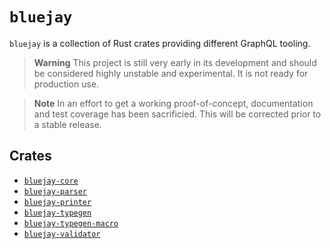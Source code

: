 # `bluejay`

`bluejay` is a collection of Rust crates providing different GraphQL tooling.

> **Warning**
> This project is still very early in its development and should be considered highly unstable and experimental. It is not ready for production use.

> **Note**
> In an effort to get a working proof-of-concept, documentation and test coverage has been sacrificied. This will be corrected prior to a stable release.

## Crates

- [`bluejay-core`](/bluejay-core/README.md)
- [`bluejay-parser`](/bluejay-parser/README.md)
- [`bluejay-printer`](/bluejay-printer/README.md)
- [`bluejay-typegen`](/bluejay-typegen/README.md)
- [`bluejay-typegen-macro`](/bluejay-typegen-macro/README.md)
- [`bluejay-validator`](/bluejay-validator/README.md)
